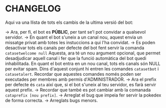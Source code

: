 # CHANGELOG

Aqui va una llista de tots els cambis de la ultima versió del bot:

-> Ara, per fi, el bot es **PÚBLIC**, per tant se'l pot convidar a qualsevol servidor.
-> En quant el bot s'uneix a un canal nou, aquest envia un missatge privat amb totes les instuccions a qui l'ha convidat.
-> Es poden desactivar tots els canals per defecte del bot fent servir la comanda `catasetwelcome null`
    Aquesta, ara té un nou argument opcional, que permet desadjudicar aquell canal i fer que la funció automàtica del bot quedi inhabilitada.
    En quant el bot entra en un nou canal, tots els canals són NULL per evitar spam.
    Dins d'aquest conjunt hi entren les comandes `catasetbot` i `catasetalert`.
    Recordar que aquestes comandes només poden ser executades per membres amb permís d'ADMINISTRADOR.
-> Ara el prefix per defecte és `cata` així que, si el bot s'uneix al teu servidor, es farà servir aquest prefix.
-> Recordar que també es pot cambiar amb la comanada `cataprefix [nou prefix]`.
-> Arreglat el bug que impeia fer servir la pokedex de forma correcta.
-> Arreglats bugs menors.
